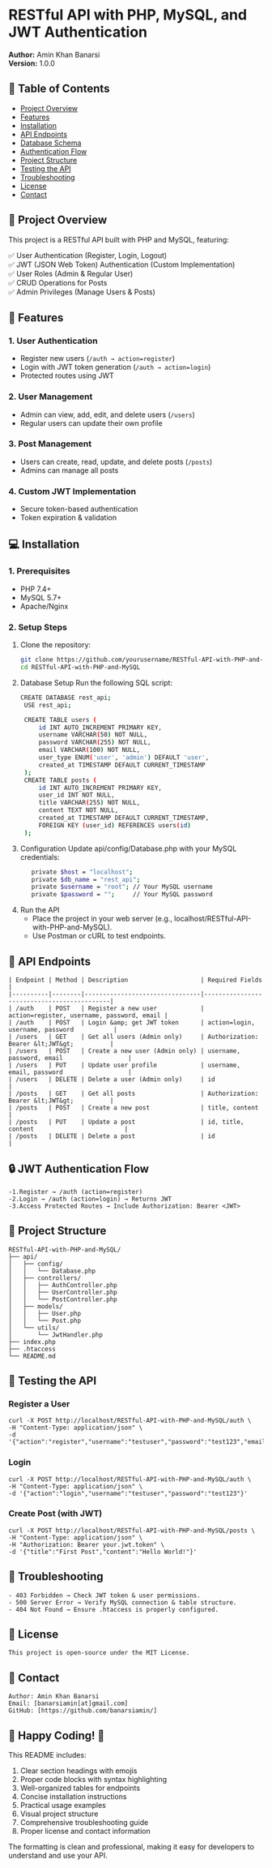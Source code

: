 # RESTful API with PHP, MySQL, and JWT Authentication

**Author:** Amin Khan Banarsi  
**Version:** 1.0.0

## 📝 Table of Contents
- [Project Overview](#-project-overview)
- [Features](#-features)
- [Installation](#-installation)
- [API Endpoints](#-api-endpoints)
- [Database Schema](#2-setup-steps)
- [Authentication Flow](#-jwt-authentication-flow)
- [Project Structure](#-project-structure)
- [Testing the API](#-testing-the-api)
- [Troubleshooting](#-troubleshooting)
- [License](#-license)
- [Contact](#-contact)

## 🌟 Project Overview

This project is a RESTful API built with PHP and MySQL, featuring:

✅ User Authentication (Register, Login, Logout)  
✅ JWT (JSON Web Token) Authentication (Custom Implementation)  
✅ User Roles (Admin & Regular User)  
✅ CRUD Operations for Posts  
✅ Admin Privileges (Manage Users & Posts)

## 🚀 Features

### 1. User Authentication
- Register new users (`/auth → action=register`)
- Login with JWT token generation (`/auth → action=login`)
- Protected routes using JWT

### 2. User Management
- Admin can view, add, edit, and delete users (`/users`)
- Regular users can update their own profile

### 3. Post Management
- Users can create, read, update, and delete posts (`/posts`)
- Admins can manage all posts

### 4. Custom JWT Implementation
- Secure token-based authentication
- Token expiration & validation

## 💻 Installation

### 1. Prerequisites
- PHP 7.4+
- MySQL 5.7+
- Apache/Nginx

### 2. Setup Steps
1. Clone the repository:
   ```bash
   git clone https://github.com/yourusername/RESTful-API-with-PHP-and-MySQL
   cd RESTful-API-with-PHP-and-MySQL
   
2. Database Setup
   Run the following SQL script:
   ```bash
   CREATE DATABASE rest_api;
    USE rest_api;

    CREATE TABLE users (
        id INT AUTO_INCREMENT PRIMARY KEY,
        username VARCHAR(50) NOT NULL,
        password VARCHAR(255) NOT NULL,
        email VARCHAR(100) NOT NULL,
        user_type ENUM('user', 'admin') DEFAULT 'user',
        created_at TIMESTAMP DEFAULT CURRENT_TIMESTAMP
    );
    CREATE TABLE posts (
        id INT AUTO_INCREMENT PRIMARY KEY,
        user_id INT NOT NULL,
        title VARCHAR(255) NOT NULL,
        content TEXT NOT NULL,
        created_at TIMESTAMP DEFAULT CURRENT_TIMESTAMP,
        FOREIGN KEY (user_id) REFERENCES users(id)
    );

3. Configuration
   Update api/config/Database.php with your MySQL credentials:
   ```bash
      private $host = "localhost";
      private $db_name = "rest_api";
      private $username = "root"; // Your MySQL username
      private $password = "";     // Your MySQL password

4. Run the API
   - Place the project in your web server (e.g., localhost/RESTful-API-with-PHP-and-MySQL).
   - Use Postman or cURL to test endpoints.

## 📡 API Endpoints
    | Endpoint | Method | Description                    | Required Fields                            |
    |----------|--------|--------------------------------|--------------------------------------------|
    | /auth    | POST   | Register a new user            | action=register, username, password, email |
    | /auth    | POST   | Login &amp; get JWT token      | action=login, username, password           |
    | /users   | GET    | Get all users (Admin only)     | Authorization: Bearer &lt;JWT&gt;          |
    | /users   | POST   | Create a new user (Admin only) | username, password, email                  |
    | /users   | PUT    | Update user profile            | username, email, password                  |
    | /users   | DELETE | Delete a user (Admin only)     | id                                         |
    | /posts   | GET    | Get all posts                  | Authorization: Bearer &lt;JWT&gt;          |
    | /posts   | POST   | Create a new post              | title, content                             |
    | /posts   | PUT    | Update a post                  | id, title, content                         |
    | /posts   | DELETE | Delete a post                  | id                                         |


## 🔒 JWT Authentication Flow
    -1.Register → /auth (action=register)
    -2.Login → /auth (action=login) → Returns JWT
    -3.Access Protected Routes → Include Authorization: Bearer <JWT>

## 📂 Project Structure
    RESTful-API-with-PHP-and-MySQL/
    ├── api/
    │   ├── config/
    │   │   └── Database.php
    │   ├── controllers/
    │   │   ├── AuthController.php
    │   │   ├── UserController.php
    │   │   └── PostController.php
    │   ├── models/
    │   │   ├── User.php
    │   │   └── Post.php
    │   └── utils/
    │       └── JwtHandler.php
    ├── index.php
    ├── .htaccess
    └── README.md
## 🧪 Testing the API
### Register a User
    curl -X POST http://localhost/RESTful-API-with-PHP-and-MySQL/auth \
    -H "Content-Type: application/json" \
    -d '{"action":"register","username":"testuser","password":"test123","email":"test@example.com"}'
### Login
    curl -X POST http://localhost/RESTful-API-with-PHP-and-MySQL/auth \
    -H "Content-Type: application/json" \
    -d '{"action":"login","username":"testuser","password":"test123"}'
### Create Post (with JWT)
    curl -X POST http://localhost/RESTful-API-with-PHP-and-MySQL/posts \
    -H "Content-Type: application/json" \
    -H "Authorization: Bearer your.jwt.token" \
    -d '{"title":"First Post","content":"Hello World!"}'

## 🚨 Troubleshooting
    - 403 Forbidden → Check JWT token & user permissions.
    - 500 Server Error → Verify MySQL connection & table structure.
    - 404 Not Found → Ensure .htaccess is properly configured.
## 📜 License 
    This project is open-source under the MIT License.

## 📧 Contact
    Author: Amin Khan Banarsi
    Email: [banarsiamin[at]gmail.com]
    GitHub: [https://github.com/banarsiamin/]

## 🌟 Happy Coding! 🚀

This README includes:
1. Clear section headings with emojis
2. Proper code blocks with syntax highlighting
3. Well-organized tables for endpoints
4. Concise installation instructions
5. Practical usage examples
6. Visual project structure
7. Comprehensive troubleshooting guide
8. Proper license and contact information

The formatting is clean and professional, making it easy for developers to understand and use your API.
